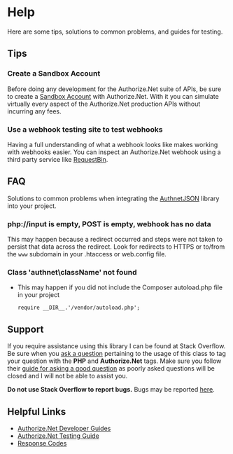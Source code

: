 # Help

Here are some tips, solutions to common problems, and guides for testing.

## Tips

### Create a Sandbox Account

Before doing any development for the Authorize.Net suite of APIs, be sure to create a 
[Sandbox Account](https://developer.authorize.net/hello_world/sandbox/) with Authorize.Net. With it you can simulate 
virtually every aspect of the Authorize.Net production APIs without incurring any fees.

### Use a webhook testing site to test webhooks

Having a full understanding of what a webhook looks like makes working with webhooks easier. You can inspect an 
Authorize.Net webhook using a third party service like [RequestBin](https://requestbin.fullcontact.com/).

## FAQ

Solutions to common problems when integrating the [AuthnetJSON](https://github.com/stymiee/authnetjson) library into 
your project.

### php://input is empty, POST is empty, webhook has no data
This may happen because a redirect occurred and steps were not taken to persist that data across the redirect. 
Look for redirects to HTTPS or to/from the `www` subdomain in your .htaccess or web.config file. 

### Class 'authnet\className' not found
- This may happen if you did not include the Composer autoload.php file in your project

      require __DIR__.'/vendor/autoload.php';

## Support

If you require assistance using this library I can be found at Stack Overflow. Be sure when you
[ask a question](http://stackoverflow.com/questions/ask?tags=php,authorize.net) pertaining to the usage of
this class to tag your question with the **PHP** and **Authorize.Net** tags. Make sure you follow their
[guide for asking a good question](http://stackoverflow.com/help/how-to-ask) as poorly asked questions will be closed
and I will not be able to assist you.

**Do not use Stack Overflow to report bugs.** Bugs may be reported [here](https://github.com/stymiee/authnetjson/issues/new).

## Helpful Links

* [Authorize.Net Developer Guides](https://developer.authorize.net/api/)
* [Authorize.Net Testing Guide](https://developer.authorize.net/hello_world/testing_guide/)
* [Response Codes](https://developer.authorize.net/api/reference/responseCodes.html)
